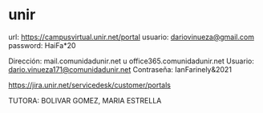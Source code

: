 # unir

url: https://campusvirtual.unir.net/portal
usuario: dariovinueza@gmail.com
password: HaiFa*20

Dirección: mail.comunidadunir.net u office365.comunidadunir.net
Usuario: dario.vinueza171@comunidadunir.net
Contraseña: IanFarinely&2021

https://jira.unir.net/servicedesk/customer/portals 


TUTORA: BOLIVAR GOMEZ, MARIA ESTRELLA 